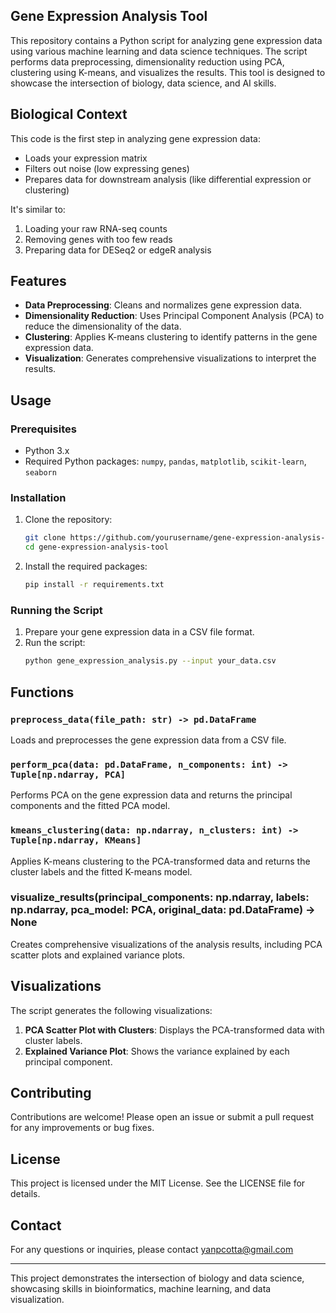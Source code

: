 ## Gene Expression Analysis Tool
This repository contains a Python script for analyzing gene expression data using various machine learning and data science techniques. The script performs data preprocessing, dimensionality reduction using PCA, clustering using K-means, and visualizes the results. This tool is designed to showcase the intersection of biology, data science, and AI skills.

## Biological Context
This code is the first step in analyzing gene expression data:
- Loads your expression matrix
- Filters out noise (low expressing genes)
- Prepares data for downstream analysis (like differential expression or clustering)

It's similar to:
1. Loading your raw RNA-seq counts
2. Removing genes with too few reads
3. Preparing data for DESeq2 or edgeR analysis

## Features
- **Data Preprocessing**: Cleans and normalizes gene expression data.
- **Dimensionality Reduction**: Uses Principal Component Analysis (PCA) to reduce the dimensionality of the data.
- **Clustering**: Applies K-means clustering to identify patterns in the gene expression data.
- **Visualization**: Generates comprehensive visualizations to interpret the results.

## Usage
### Prerequisites
- Python 3.x
- Required Python packages: `numpy`, `pandas`, `matplotlib`, `scikit-learn`, `seaborn`

### Installation
1. Clone the repository:
    ```sh
    git clone https://github.com/yourusername/gene-expression-analysis-tool.git
    cd gene-expression-analysis-tool
    ```

2. Install the required packages:
    ```sh
    pip install -r requirements.txt
    ```

### Running the Script
1. Prepare your gene expression data in a CSV file format.
2. Run the script:
    ```sh
    python gene_expression_analysis.py --input your_data.csv
    ```


## Functions

### `preprocess_data(file_path: str) -> pd.DataFrame`
Loads and preprocesses the gene expression data from a CSV file.

### `perform_pca(data: pd.DataFrame, n_components: int) -> Tuple[np.ndarray, PCA]`
Performs PCA on the gene expression data and returns the principal components and the fitted PCA model.

### `kmeans_clustering(data: np.ndarray, n_clusters: int) -> Tuple[np.ndarray, KMeans]`
Applies K-means clustering to the PCA-transformed data and returns the cluster labels and the fitted K-means model.

### visualize_results(principal_components: np.ndarray, labels: np.ndarray, pca_model: PCA, original_data: pd.DataFrame) -> None
Creates comprehensive visualizations of the analysis results, including PCA scatter plots and explained variance plots.

## Visualizations
The script generates the following visualizations:

1. **PCA Scatter Plot with Clusters**: Displays the PCA-transformed data with cluster labels.
2. **Explained Variance Plot**: Shows the variance explained by each principal component.

## Contributing
Contributions are welcome! Please open an issue or submit a pull request for any improvements or bug fixes.

## License
This project is licensed under the MIT License. See the LICENSE file for details.

## Contact
For any questions or inquiries, please contact yanpcotta@gmail.com

---

This project demonstrates the intersection of biology and data science, showcasing skills in bioinformatics, machine learning, and data visualization.